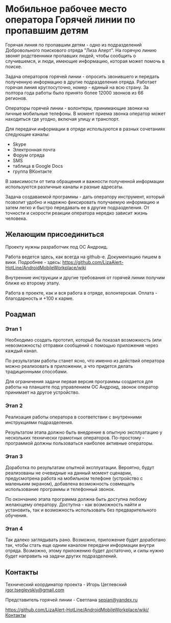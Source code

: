 # Мобильное рабочее место оператора Горячей линии по пропавшим детям

Горячая линия по пропавшим детям - одно из подразделений Добровольного поискового отряда "Лиза Алерт". На горячую линию звонят родственники пропавших людей, чтобы сообщить о случившемся, и люди, имеющие информацию, которая может помочь в поиске. 

Задача операторов горячей линии - опросить звонившего и передать полученную информацию в другие подразделения отряда. Работает горячая линия круглосуточно, номер - единый на всю страну. За полтора года работы было принято более 12000 звонков из 66 регионов. 

Операторы горячей линии - волонтеры, принимающие звонки на личные мобильные телефоны. В момент приема звонка оператор может находиться где угодно, включая улицу и транспорт. 

Для передачи информации в отряде используются в разных сочетаниях следующие каналы:
- Skype
- Электронная почта
- Форум отряда
- SMS
- таблица в Google Docs
- группа ВКонтакте

В зависимости от типа обращения и важности полученной информации используются различные каналы и разные адресаты. 

Задача создаваемой программы - дать оператору инструмент, который позволит удобно и надежно фиксировать получаемую информацию и затем легко и быстро передавать ее в другие подразделения. От точности и скорости реакции оператора нередко зависит жизнь человека.

## Желающим присоединиться

Проекту нужны разработчик под ОС Андроид.

Работа ведется здесь, как всегда на github-е. Документацию пишем в вики. Подробнее - здесь: https://github.com/LizaAlert-HotLine/AndroidMobileWorkplace/wiki

Внутренние инструкции и другие требования от горячей линии получим ближе ко второму этапу. 

Работа в проекте, как и вся работа в отряде, волонтерская. Оплата - благодарность и +100 к карме. 

## Роадмап

### Этап 1

Необходимо создать прототип, который бы показал возможность (или невозможность) отправки сообщений с помощью приложения через каждый канал. 

По результатам работы станет ясно, что именно из действий оператора можно реализовать в приложении, а что придется делать традиционными способами. 

Для ограничения задачи первая версия программы создается для работы на планшете под управлением ОС Андроид, звонок оператор принимает на другое устройство. 

### Этап 2

Реализация работы оператора в соответствии с внутренними инструкциями подразделения. 

Результатом этапа должно быть внедрение в опытную эксплуатацию у нескольких технически грамотных операторов. По-простому - программой должны пользоваться наиболее активные операторы. 

### Этап 3

Доработка по результатам опытной эксплуатации. Вероятно, будут реализованы не очевидные на данный момент сценарии, предусмотрена работа на мобильном телефоне (устройство с маленьким экраном), добавлена возможность совмещать использование программы и телефонный звонок. 

По окончанию этапа программа должна быть доступна любому желающему оператору. Доступна - как возможность найти и установить, так и возможность использовать без предварительного обучения. 

### Этап 4

Так далеко заглядывать рано. Возможно, приложение будет доработано так, чтобы стать еще одним каналом передачи информации внутри отряда. Возможно, этому приложению будет достаточно, и силы нужно будет направить на задачи других подразделений. 

## Контакты

Технический координатор проекта - Игорь Цеглевский igor.tseglevskiy@gmail.com

Представитель горячей линии - Светлана sepian@yandex.ru

https://github.com/LizaAlert-HotLine/AndroidMobileWorkplace/wiki/Контакты


